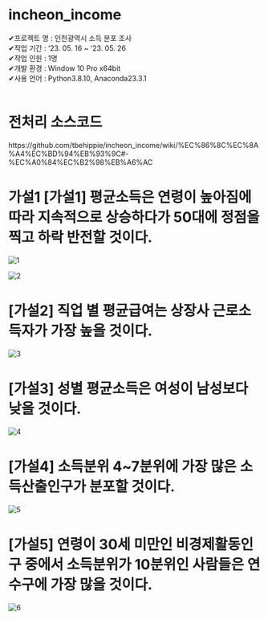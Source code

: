 # incheon_income

✔프로젝트 명 : 인천광역시 소득 분포 조사<br>
✔작업 기간 : ‘23. 05. 16 ~ ‘23. 05. 26<br>
✔작업 인원 : 1명<br>
✔개발 환경 : Window 10 Pro x64bit<br>
✔사용 언어 : Python3.8.10, Anaconda23.3.1<br>
<br>
<h1>전처리 소스코드</h1>
https://github.com/tbehippie/incheon_income/wiki/%EC%86%8C%EC%8A%A4%EC%BD%94%EB%93%9C#-%EC%A0%84%EC%B2%98%EB%A6%AC


<h1> 가설1 [가설1] 평균소득은 연령이 높아짐에 따라 지속적으로 상승하다가 50대에 정점을 찍고 하락 반전할 것이다.</h1>

![1](https://github.com/tbehippie/incheon_income/assets/122521832/086ee12f-88d7-42cb-86d0-a4262a50978f)

![2](https://github.com/tbehippie/incheon_income/assets/122521832/998979df-9fbb-4349-acac-42d597647a5a)

<h1> [가설2] 직업 별 평균급여는 상장사 근로소득자가 가장 높을 것이다. </h1>

![3](https://github.com/tbehippie/incheon_income/assets/122521832/947f7386-3514-48ba-ad6e-bfd7a024264d)

<h1> [가설3] 성별 평균소득은 여성이 남성보다 낮을 것이다. </h1>

![4](https://github.com/tbehippie/incheon_income/assets/122521832/6ed01596-c04f-4689-b18b-fb0c6ca3a4d3)

<h1> [가설4] 소득분위 4~7분위에 가장 많은 소득산출인구가 분포할 것이다. </h1>

![5](https://github.com/tbehippie/incheon_income/assets/122521832/70970c51-fc20-4a49-8cc7-61c4d655c4db)

<h1> [가설5] 연령이 30세 미만인 비경제활동인구 중에서 소득분위가 10분위인 사람들은 연수구에 가장 많을 것이다. </h1>

![6](https://github.com/tbehippie/incheon_income/assets/122521832/af3b40e7-50cb-402c-9e57-480837d9ddc1)
